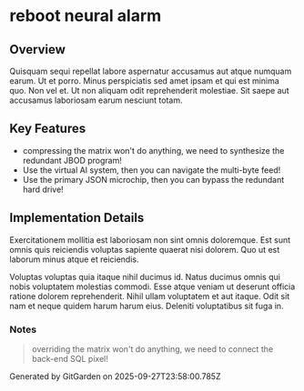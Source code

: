 # reboot neural alarm

## Overview
Quisquam sequi repellat labore aspernatur accusamus aut atque numquam earum. Ut et porro. Minus perspiciatis sed amet ipsam et qui est minima quo. Non vel et. Ut non aliquam odit reprehenderit molestiae. Sit saepe aut accusamus laboriosam earum nesciunt totam.

## Key Features
- compressing the matrix won't do anything, we need to synthesize the redundant JBOD program!
- Use the virtual AI system, then you can navigate the multi-byte feed!
- Use the primary JSON microchip, then you can bypass the redundant hard drive!

## Implementation Details
Exercitationem mollitia est laboriosam non sint omnis doloremque. Est sunt omnis quis reiciendis voluptas sapiente quaerat nisi dolorem. Quo ut est laborum minus atque et reiciendis.
 Voluptas voluptas quia itaque nihil ducimus id. Natus ducimus omnis qui nobis voluptatem molestias commodi. Esse atque veniam ut deserunt officia ratione dolorem reprehenderit. Nihil ullam voluptatem et aut itaque. Odit sit nam et neque quidem harum harum eius. Deleniti voluptatibus sit fuga in.

### Notes
> overriding the matrix won't do anything, we need to connect the back-end SQL pixel!

Generated by GitGarden on 2025-09-27T23:58:00.785Z